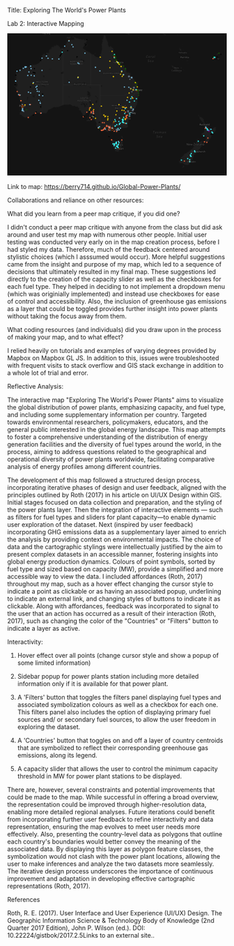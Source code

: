 Title: Exploring The World's Power Plants


 Lab 2: Interactive Mapping


 ![alt text](https://raw.githubusercontent.com/berry714/Global-Power-Plants/main/screenshot.png "Exploring The World's Power Plants")


 Link to map: https://berry714.github.io/Global-Power-Plants/


Collaborations and reliance on other resources:

What did you learn from a peer map critique, if you did one?

I didn't conduct a peer map critique with anyone from the class but did ask around and user test my map with numerous other people. Initial user testing was conducted very early on in the map creation process, before I had styled my data. Therefore, much of the feedback centered around stylistic choices (which I asssumed would occur). More helpful suggestions came from the insight and purpose of my map, which led to a sequence of decisions that ultimately resulted in my final map. These suggestions led directly to the creation of the capacity slider as well as the checkboxes for each fuel type. They helped in deciding to not implement a dropdown menu (which was originially implemented) and instead use checkboxes for ease of control and accessibility. Also, the inclusion of greenhouse gas emissions as a layer that could be toggled provides further insight into power plants without taking the focus away from them.

What coding resources (and individuals) did you draw upon in the process of making your map, and to what effect?

I relied heavily on tutorials and examples of varying degrees provided by Mapbox on Mapbox GL JS. In addition to this, issues were troubleshooted with frequent visits to stack overflow and GIS stack exchange in addition to a whole lot of trial and error.


Reflective Analysis:

The interactive map "Exploring The World's Power Plants" aims to visualize the global distribution of power plants, emphasizing capacity, and fuel type, and including some supplementary information per country. Targeted towards environmental researchers, policymakers, educators, and the general public interested in the global energy landscape. This map attempts to foster a comprehensive understanding of the distribution of energy generation facilities and the diversity of fuel types around the world, in the process, aiming to address questions related to the geographical and operational diversity of power plants worldwide, facilitating comparative analysis of energy profiles among different countries.


The development of this map followed a structured design process, incorporating iterative phases of design and user feedback, aligned with the principles outlined by Roth (2017) in his article on UI/UX Design within GIS. Initial stages focused on data collection and preparation, and the styling of the power plants layer. Then the integration of interactive elements — such as filters for fuel types and sliders for plant capacity—to enable dynamic user exploration of the dataset. Next (inspired by user feedback) incorporating GHG emissions data as a supplementary layer aimed to enrich the analysis by providing context on environmental impacts. The choice of data and the cartographic stylings were intellectually justified by the aim to present complex datasets in an accessible manner, fostering insights into global energy production dynamics. Colours of point symbols, sorted by fuel type and sized based on capacity (MW), provide a simplified and more accessible way to view the data. I included affordances (Roth, 2017) throughout my map, such as a hover effect changing the cursor style to indicate a point as clickable or as having an associated popup, underlining to indicate an external link, and changing styles of buttons to indicate it as clickable. Along with affordances, feedback was incorporated to signal to the user that an action has occurred as a result of their interaction (Roth, 2017), such as changing the color of the "Countries" or "Filters" button to indicate a layer as active.

Interactivity:

1. Hover effect over all points (change cursor style and show a popup of some limited information)

2. Sidebar popup for power plants station including more detailed information only if it is available for that power plant.

3. A 'Filters' button that toggles the filters panel displaying fuel types and associated symbolization colours as well as a checkbox for each one. This filters panel also includes the option of displaying primary fuel sources and/ or secondary fuel sources, to allow the user freedom in exploring the dataset.

4. A 'Countries' button that toggles on and off a layer of country centroids that are symbolized to reflect their corresponding greenhouse gas emissions, along its legend.

5. A capacity slider that allows the user to control the minimum capacity threshold in MW for power plant stations to be displayed.


There are, however, several constraints and potential improvements that could be made to the map. While successful in offering a broad overview, the representation could be improved through higher-resolution data, enabling more detailed regional analyses. Future iterations could benefit from incorporating further user feedback to refine interactivity and data representation, ensuring the map evolves to meet user needs more effectively. Also, presenting the country-level data as polygons that outline each country's boundaries would better convey the meaning of the associated data. By displaying this layer as polygon feature classes, the symbolization would not clash with the power plant locations, allowing the user to make inferences and analyze the two datasets more seamlessly. The iterative design process underscores the importance of continuous improvement and adaptation in developing effective cartographic representations (Roth, 2017).



References

Roth, R. E. (2017). User Interface and User Experience (UI/UX) Design. The Geographic Information Science & Technology Body of Knowledge (2nd Quarter 2017 Edition), John P. Wilson (ed.). DOI: 10.22224/gistbok/2017.2.5Links to an external site..
